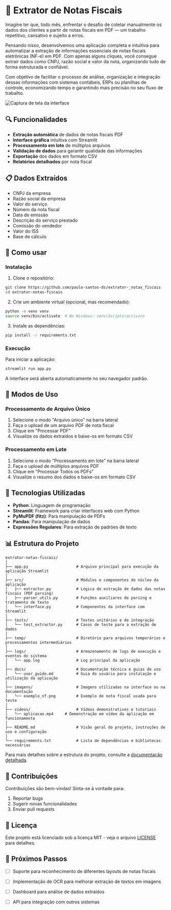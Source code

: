 # 📄 Extrator de Notas Fiscais

Imagine ter que, todo mês, enfrentar o desafio de coletar manualmente os dados dos clientes a partir de notas fiscais em PDF — um trabalho repetitivo, cansativo e sujeito a erros.

Pensando nisso, desenvolvemos uma aplicação completa e intuitiva para automatizar a extração de informações essenciais de notas fiscais eletrônicas (NF-e) em PDF. Com apenas alguns cliques, você consegue extrair dados como CNPJ, razão social e valor da nota, organizando tudo de forma estruturada e confiável.

Com objetivo de facilitar o processo de análise, organização e integração dessas informações com sistemas contábeis, ERPs ou planilhas de controle, economizando tempo e garantindo mais precisão no seu fluxo de trabalho.

![Captura de tela da interface](docs/screenshots/interface_example.png)

## 🔍 Funcionalidades

- **Extração automática** de dados de notas fiscais PDF
- **Interface gráfica** intuitiva com Streamlit
- **Processamento em lote** de múltiplos arquivos
- **Validação de dados** para garantir qualidade das informações
- **Exportação** dos dados em formato CSV
- **Relatórios detalhados** por nota fiscal

## 📋 Dados Extraídos

- CNPJ da empresa
- Razão social da empresa
- Valor do serviço
- Número da nota fiscal
- Data de emissão
- Descrição do serviço prestado
- Comissão do vendedor
- Valor do ISS
- Base de cálculo

## 🚀 Como usar

### Instalação

1. Clone o repositório:
```bash
git clone https://github.com/paulo-santos-ds/extrator-_notas_fiscais
cd extrator-notas-fiscais
```

2. Crie um ambiente virtual (opcional, mas recomendado):
```bash
python -m venv venv
source venv/bin/activate  # No Windows: venv\Scripts\activate
```

3. Instale as dependências:
```bash
pip install -r requirements.txt
```

### Execução

Para iniciar a aplicação:
```bash
streamlit run app.py
```

A interface será aberta automaticamente no seu navegador padrão.

## 📱 Modos de Uso

### Processamento de Arquivo Único

1. Selecione o modo "Arquivo único" na barra lateral
2. Faça o upload de um arquivo PDF de nota fiscal
3. Clique em "Processar PDF"
4. Visualize os dados extraídos e baixe-os em formato CSV

### Processamento em Lote

1. Selecione o modo "Processamento em lote" na barra lateral
2. Faça o upload de múltiplos arquivos PDF
3. Clique em "Processar Todos os PDFs"
4. Visualize o resumo dos dados e baixe-os em formato CSV

## 🧰 Tecnologias Utilizadas

- **Python**: Linguagem de programação
- **Streamlit**: Framework para criar interfaces web com Python
- **PyMuPDF (fitz)**: Para manipulação de PDFs
- **Pandas**: Para manipulação de dados
- **Expressões Regulares**: Para extração de padrões de texto

## 📊 Estrutura do Projeto

```
extrator-notas-fiscais/
│
├── app.py                     # Arquivo principal para execução da aplicação Streamlit
│
├── src/                       # Módulos e componentes do núcleo da aplicação
│   ├── extractor.py           # Lógica de extração de dados das notas fiscais (PDF parsing)
│   ├── parser_utils.py        # Funções auxiliares de parsing e tratamento de texto
│   └── interface.py           # Componentes da interface com Streamlit
│
├── tests/                     # Testes unitários e de integração
│   └── test_extractor.py      # Casos de teste para a extração de dados
│
├── temp/                      # Diretório para arquivos temporários e processamentos intermediários
│
├── logs/                      # Armazenamento de logs de execução e eventos do sistema
│   └── app.log                # Log principal da aplicação
│
├── docs/                      # Documentação técnica e guias de uso
│   └── user_guide.md          # Guia do usuário para instalação e utilização da aplicação
│
├── imagens/                   # Imagens utilizadas na interface ou na documentação
│   └── exemplo_nf.png         # Exemplo de nota fiscal usada para teste
│
├── videos/                    # Vídeos demonstrativos e tutoriais
│   └── aplicacao.mp4     # Demonstração em vídeo da aplicação em funcionamento
│
├── README.md                  # Visão geral do projeto, instruções de uso e configuração
│
└── requirements.txt           # Lista de dependências e bibliotecas necessárias

```



Para mais detalhes sobre a estrutura do projeto, consulte a [documentação detalhada](docs/structure.md).

## 🤝 Contribuições

Contribuições são bem-vindas! Sinta-se à vontade para:

1. Reportar bugs
2. Sugerir novas funcionalidades
3. Enviar pull requests

## 📄 Licença

Este projeto está licenciado sob a licença MIT - veja o arquivo [LICENSE](LICENSE) para detalhes.

## 🔮 Próximos Passos

- [ ] Suporte para reconhecimento de diferentes layouts de notas fiscais
- [ ] Implementação de OCR para melhorar extração de textos em imagens
- [ ] Dashboard para análise de dados extraídos
- [ ] API para integração com outros sistemas

